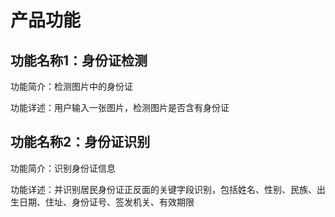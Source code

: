 # 产品功能

## 功能名称1：身份证检测

功能简介：检测图片中的身份证

功能详述：用户输入一张图片，检测图片是否含有身份证

## 功能名称2：身份证识别

功能简介：识别身份证信息

功能详述：并识别居民身份证正反面的关键字段识别，包括姓名、性别、民族、出生日期、住址、身份证号、签发机关、有效期限